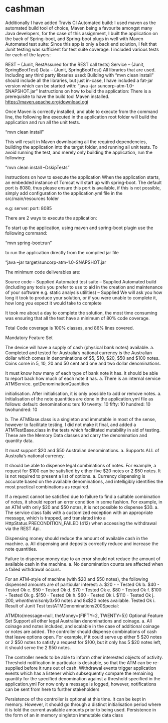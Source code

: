 # cashman

Additionally I have added Travis CI Automated build: I used maven as the automated build tool of choice, Maven being a favourite amongst many Java developers, for the case of this assignment, I built the application on the back of Spring-boot, and Spring-boot plugs in well with Maven Automated test suite: Since this app is only a back end solution, I felt that Junit testing was sufficient for test suite coverage. I included various tests for each of the layers:

REST – (Junit, RestAssured for the REST call tests)
Service – (Junit, SpringBootTest)
Data – (Junit, SpringBootTest) All libraries that are used. Including any third party libraries used: Building with “mvn clean install” should include all the libraries, but just in-case, I have included a fat-jar version which can be started with:
“java -jar suncorp-atm-1.0-SNAPSHOT.jar” Instructions on how to build the application: There is a prerequisite to have the build tool Maven installed. https://maven.apache.org/download.cgi

Once Maven is correctly installed, and able to execute from the command line, the following line executed in the application root folder will build the application and run all the unit tests.

“mvn clean install”

This will result in Maven downloading all the required dependencies, building the application into the target folder, and running all unit tests. To avoid running the test, and merely only building the application, run the following:

“mvn clean install –DskipTests”

Instructions on how to execute the application When the application starts, an embedded instance of Tomcat will start up with spring-boot. The default port is 8080, thus please ensure this port is available, if this is not possible, simply add configuration to the application.yml file in the src/main/resources folder

e.g: server: port: 8085

There are 2 ways to execute the application:

To start up the application, using maven and spring-boot plugin use the following command:

“mvn spring-boot:run”

to run the application directly from the compiled jar file

“java –jar target/suncorp-atm-1.0-SNAPSHOT.jar

The minimum code deliverables are:

Source code – Supplied
Automated test suite – Supplied
Automated build (including any tools you prefer to use to aid in the creation and maintenance of your software e.g. static analysis utilities) – Supplied
We will ask you how long it took to produce your solution, or if you were unable to complete it, how long you expect it would take to complete

It took me about a day to complete the solution, the most time consuming was ensuring that all the test have a minimum of 80% code coverage.

Total Code coverage is 100% classes, and 86% lines covered.

Mandatory Feature Set

The device will have a supply of cash (physical bank notes) available. a.	Completed and tested for Australia’s national currency is the Australian dollar which comes in denominations of $5, $10, $20, $50 and $100 notes. Coins come in 5, 10, 20 and 50 cent and one and two dollar denominations.

It must know how many of each type of bank note it has. It should be able to report back how much of each note it has. a.	There is an internal service ATMService. getDenominationQuantities

initialisation. After initialisation, it is only possible to add or remove notes. a.	Initialisation of the note quantities are done in the application.yml file as follows: default: denominations: ten: 10 twenty: 10 fifty: 10 hundred: 10 twohundred: 10

b.	The ATMBase.class is a singleton and immutable in most of the sense, however to facilitate testing, I did not make it final, and added a ATMTestBase.class in the tests which facilitated mutability in aid of testing. These are the Memory Data classes and carry the denomination and quantity data.

It must support $20 and $50 Australian denominations. a.	Supports ALL of Australia’s national currency.

It should be able to dispense legal combinations of notes. For example, a request for $100 can be satisfied by either five $20 notes or 2 $50 notes. It is not required to present a list of options. a.	Currency dispensing is accurate based on the available denominations, and intelligibly identifies the most practical combinations as required.

If a request cannot be satisfied due to failure to find a suitable combination of notes, it should report an error condition in some fashion. For example, in an ATM with only $20 and $50 notes, it is not possible to dispense $30. a.	The service class fails with a customized exception with an appropriate message, which is trapped, and translated into a HttpStatus.PRECONDITION_FAILED (412) when accessing the withdrawal via the REST Api.

Dispensing money should reduce the amount of available cash in the machine. a.	All dispensing and deposits correctly reduce and increase the note quantities.

Failure to dispense money due to an error should not reduce the amount of available cash in the machine. a.	No denomination counts are affected when a failed withdrawal occurs.

For an ATM-style of machine (with $20 and $50 notes), the following dispensed amounts are of particular interest: a.	$20 - - Tested Ok b.	$40 - Tested Ok c.	$50 - Tested Ok d.	$70 - Tested Ok e.	$80 - Tested Ok f.	$100 - Tested Ok g.	$150 - Tested Ok h.	$60 - Tested Ok i.	$110 - Tested Ok j.	$200, when there is only 3x$50 notes and 8x$20 notes available. Tested Ok i.	Result of Junit Test testATMDenominations200Special:

ATMDto(message=null, theMoney={FIFTY=2, TWENTY=5}) Optional Feature Set Support all other legal Australian denominations and coinage. a.	All coinage and notes included, and scalable in the case of additional coinage or notes are added. The controller should dispense combinations of cash that leave options open. For example, if it could serve up either 5 $20 notes or 2 $50 notes to satisfy a request for $100, but it only has 5 $20 notes left, it should serve the 2 $50 notes.

The controller needs to be able to inform other interested objects of activity. Threshold notification in particular is desirable, so that the ATM can be re-supplied before it runs out of cash. Withdrawal events trigger application events which has a listener which subsequently compare the remaining quantity for the specified denomination against a threshold specified in the application.yml For now only a message is logged, however, notifications can be sent from here to further stakeholders

Persistence of the controller is optional at this time. It can be kept in memory. However, it should go through a distinct initialisation period where it is told the current available amounts prior to being used. Persistence in the form of an in memory singleton immutable data class
